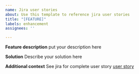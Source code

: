 ```yaml
---
name: Jira user stories
about: Use this template to reference jira user stories
title: "[FEATURE]"
labels: enhancement
assignees: ''

---
```


**Feature description**
put your description here

**Solution**
Describe your solution here

**Additional context**
See jira for complete user story [user story](https://jira.ap.be/browse/JP19LAFA-34)
